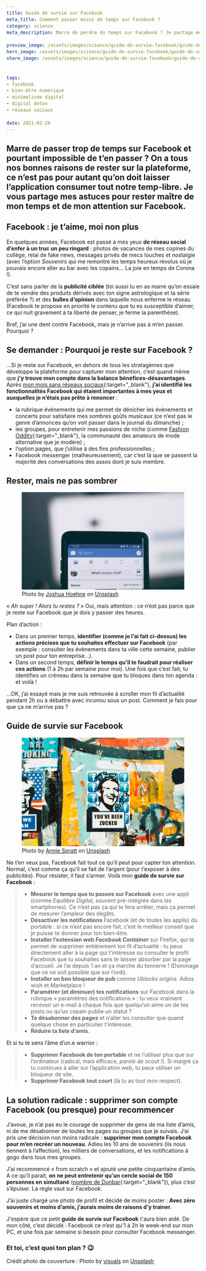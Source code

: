 ```yaml
---
title: Guide de survie sur Facebook
meta_title: Comment passer moins de temps sur Facebook ? 
category: science
meta_description: Marre de perdre du temps sur Facebook ? Je partage mes outils pour rester maître de mon temps et de mon attention sur Facebook.

preview_image: /assets/images/science/guide-de-survie-facebook/guide-de-survie-facebook-preview.png
hero_image: /assets/images/science/guide-de-survie-facebook/guide-de-survie-facebook-hero.png
share_image: /assets/images/science/guide-de-survie-facebook/guide-de-survie-facebook-share.png


tags:
- facebook
- bien-être numérique
- minimalisme digital
- digital detox
- réseaux sociaux

date: 2021-02-28
---
```


<h2 class="is-chapo">Marre de passer trop de temps sur Facebook et pourtant impossible de t’en passer ? On a tous nos bonnes raisons de rester sur la plateforme, ce n’est pas pour autant qu’on doit laisser l’application consumer tout notre temp-libre. Je vous partage mes astuces pour rester maître de mon temps et de mon attention sur Facebook.
</h2>

## Facebook : je t’aime, moi non plus

En quelques années, Facebook est passé à mes yeux **de réseau social d’enfer à un truc un peu ringard** : photos de vacances de mes copines du collège, relai de fake news, messages privés de mecs louches et nostalgie (avec l’option *Souvenirs* qui me remontre les temps heureux révolus où je pouvais encore aller au bar avec les copains… La joie en temps de Corona !).

C’est sans parler de la **publicité ciblée** (toi aussi tu en as marre qu’on essaie de te vendre des produits dérivés avec ton signe astrologique et ta série préférée ?) et des **bulles d’opinion** dans laquelle nous enferme le réseau (Facebook te propose en priorité le contenu que tu es susceptible d’aimer, ce qui nuit gravement à ta liberté de penser, je ferme la parenthèse). 

Bref, j’ai une dent contre Facebook, mais je n’arrive pas à m’en passer. Pourquoi ? 

## Se demander : Pourquoi je reste sur Facebook ?

…Si je reste sur Facebook, en dehors de tous les stratagèmes que développe la plateforme pour capturer mon attention, c’est quand même que **j’y trouve mon compte dans la balance bénéfices-désavantages**. Après [mon mois sans réseaux sociaux](http://www.socio-jam.com/blog/2021/02/digital-declutter.html){:target="_blank"}, **j’ai identifié les fonctionnalités Facebook qui étaient importantes à mes yeux et auxquelles je n’étais pas prête à renoncer** :
-	la rubrique évènements qui me permet de dénicher les évènements et concerts pour satisfaire mes sombres goûts musicaux (ce n’est pas le genre d’annonces qu’on voit passer dans le journal du dimanche) ;
-	les groupes, pour entretenir mes passions de niche (comme [Fashion Oddity](https://www.facebook.com/groups/fashionoddity/){:target="_blank"}, la communauté des amateurs de mode alternative que je modère) ;
-	l’option pages, que j’utilise à des fins professionnelles ;
-	Facebook messenger (malheureusement), car c’est là que se passent la majorité des conversations des assos dont je suis membre. 

## Rester, mais ne pas sombrer

<figure class="image">
    <img src="/assets/images/science/guide-de-survie-facebook/guide-de-survie-facebook2.png" alt="Fil d'actualité Facebook">
    <span class="is-credits"><span><span>Photo by <a href="https://unsplash.com/@mrthetrain?utm_source=unsplash&amp;utm_medium=referral&amp;utm_content=creditCopyText">Joshua Hoehne</a> on <a href="https://unsplash.com/s/photos/facebook?utm_source=unsplash&amp;utm_medium=referral&amp;utm_content=creditCopyText">Unsplash</a></span></span></span>
</figure>

« *Ah super ! Alors tu restes ?* » Oui, mais attention : ce n’est pas parce que je reste sur Facebook que je dois y passer des heures.

Plan d’action :

-	Dans un premier temps, **identifier (comme je l’ai fait ci-dessus) les actions précises que tu souhaites effectuer sur Facebook** (par exemple : consulter les évènements dans ta ville cette semaine, publier un post pour ton entreprise…). 
-	Dans un second temps, **définir le temps qu’il te faudrait pour réaliser ces actions** (1 à 2h par semaine pour moi). Une fois que c’est fait, tu identifies un créneau dans la semaine que tu bloques dans ton agenda : et voilà !

…OK, j’ai essayé mais je me suis retrouvée à scroller mon fil d’actualité pendant 2h ou à débattre avec inconnu sous un post. Comment je fais pour que ça ne m’arrive pas ? 

## Guide de survie sur Facebook

<figure class="image">
    <img src="/assets/images/science/guide-de-survie-facebook/guide-de-survie-facebook1.png" alt="Facebook street-art">
    <span class="is-credits"><span>Photo by <a href="https://unsplash.com/@anniespratt?utm_source=unsplash&amp;utm_medium=referral&amp;utm_content=creditCopyText">Annie Spratt</a> on <a href="https://unsplash.com/s/photos/facebook?utm_source=unsplash&amp;utm_medium=referral&amp;utm_content=creditCopyText">Unsplash</a></span></span>
</figure>

Ne t’en veux pas, Facebook fait tout ce qu’il peut pour capter ton attention. Normal, c’est comme ça qu’il se fait de l’argent (pour t’exposer à des publicités). Pour résister, il faut s’armer. Voilà mon **guide de survie sur Facebook** : 

>-	**Mesurer le temps que tu passes sur Facebook** avec une appli (comme *Equilibre Digital*, souvent pré-intégrée dans les smartphones). Ce n’est pas ça qui te fera arrêter, mais ça permet de mesurer l’ampleur des dégâts.
>-	**Désactiver les notifications** Facebook (et de toutes les applis) du portable : si ce n’est pas encore fait, c’est le meilleur conseil que je puisse te donner pour ton bien-être.
>-	**Installer l’extension web *Facebook Container*** sur Firefox, qui te permet de supprimer entièrement ton fil d’actualité : tu peux directement aller à la page qui t’intéresse ou consulter le profil Facebook que tu souhaites sans te laisser absorber par la page d’accueil. Je l’ai depuis 1 an et ça marche du tonnerre ! (Dommage que ce ne soit possible que sur l’ordi). 
>-	**Installer un bon bloqueur de pub** comme *Ublocks origins*. Adios wish et Marketplace !
>-	**Paramétrer (et diminuer) tes notifications** sur Facebook dans la rubrique « paramètres des notifications » : tu veux vraiment recevoir un e-mail à chaque fois que quelqu’un aime un de tes posts ou qu’un copain publie un statut ? 
>-	**Te désabonner des pages** et n’aller les consulter que quand quelque chose en particulier t’intéresse.
>-	**Réduire ta liste d’amis**.

Et si tu te sens l’âme d’un.e warrior : 

>-	**Supprimer Facebook de ton portable** et ne l’utiliser plus que sur l’ordinateur (radical, mais efficace, *parole de scout !*). Si malgré ça tu continues à aller sur l’application web, tu peux utiliser un bloqueur de site.
>-	**Supprimer Facebook tout court** (là tu as tout mon respect). 

## La solution radicale : supprimer son compte Facebook (ou presque) pour recommencer

J’avoue, je n’ai pas eu le courage de supprimer de gens de ma liste d’amis, ni de me désabonner de toutes les pages ou groupes que je suivais. J’ai pris une décision non moins radicale : **supprimer mon compte Facebook pour m’en recréer un nouveau**.
Adieu les 10 ans de souvenirs (ils nous tiennent à l’affection), les milliers de conversations, et les notifications à gogo dans tous mes groupes. 

J’ai recommencé « from scratch » et ajouté une petite cinquantaine d’amis. A ce qu’il parait, **on ne peut entretenir qu'un cercle social de 150 personnes en simultané** ([nombre de Dunbar](https://fr.wikipedia.org/wiki/Nombre_de_Dunbar){:target="_blank"}), plus c’est s’épuiser. La règle vaut sur Facebook. 

J’ai juste chargé une photo de profil et décidé de moins poster : **Avec zéro souvenirs et moins d’amis, j’aurais moins de raisons d’y trainer**. 

J'espère que ce petit **guide de survie sur Facebook** t'aura bien aidé. De mon côté, c’est décidé : Facebook ce n’est qu’1 à 2h le week-end sur mon PC, et une fois par semaine si besoin pour consulter Facebook messenger. 

### Et toi, c’est quoi ton plan ? 😉

Crédit photo de couverture : <span>Photo by <a href="https://unsplash.com/@visuals?utm_source=unsplash&amp;utm_medium=referral&amp;utm_content=creditCopyText">visuals</a> on <a href="https://unsplash.com/s/photos/facebook?utm_source=unsplash&amp;utm_medium=referral&amp;utm_content=creditCopyText">Unsplash</a></span>